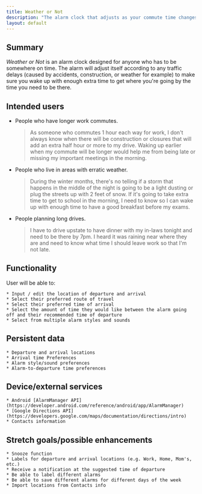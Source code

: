 ```yaml
---
title: Weather or Not
description: "The alarm clock that adjusts as your commute time changes"
layout: default
---
```


## Summary

_Weather or Not_ is an alarm clock designed for anyone who has to be somewhere on time. The alarm will adjust itself according to any traffic delays (caused by accidents, construction, or weather for example) to make sure you wake up with enough extra time to get where you're going by the time you need to be there.

## Intended users

* People who have longer work commutes.

    > As someone who commutes 1 hour each way for work, I don't always know when there will be construction or closures that will add an extra half hour or more to my drive. Waking up earlier when my commute will be longer would help me from being late or missing my important meetings in the morning.

* People who live in areas with erratic weather.

    > During the winter months, there's no telling if a storm that happens in the middle of the night is going to be a light dusting or plug the streets up with 2 feet of snow. If it's going to take extra time to get to school in the morning, I need to know so I can wake up with enough time to have a good breakfast before my exams.

* People planning long drives.

    > I have to drive upstate to have dinner with my in-laws tonight and need to be there by 7pm. I heard it was raining near where they are and need to know what time I should leave work so that I'm not late.


## Functionality

User will be able to:

    * Input / edit the location of departure and arrival
    * Select their preferred route of travel
    * Select their preferred time of arrival
    * Select the amount of time they would like between the alarm going off and their recommended time of departure
    * Select from multiple alarm styles and sounds



## Persistent data

    * Departure and arrival locations
    * Arrival time Preferences
    * Alarm style/sound preferences
    * Alarm-to-departure time preferences



## Device/external services

    * Android [AlarmManager API] (https://developer.android.com/reference/android/app/AlarmManager)
    * [Google Directions API] (https://developers.google.com/maps/documentation/directions/intro)
    * Contacts information
    

## Stretch goals/possible enhancements

    * Snooze function
    * Labels for departure and arrival locations (e.g. Work, Home, Mom's, etc.)
    * Receive a notification at the suggested time of departure
    * Be able to label different alarms
    * Be able to save different alarms for different days of the week
    * Import locations from Contacts info
